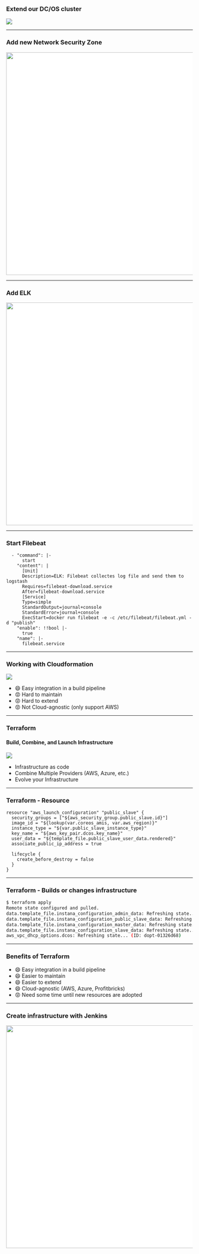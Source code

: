 <!-- .slide: data-background="img/background-orange-orig.jpg" -->

### Extend our DC/OS cluster

<img src="./img/dcos_installation.png"/>

---

<!-- .slide: data-background="img/background-green-orig.jpg" -->

### Add new Network Security Zone

<img src="./img/dcos_advance_network_security.svg" style="background-color:white;height:600px"/>

---

<!-- .slide: data-background="img/background-green-orig.jpg" -->

### Add ELK

<img src="./img/elk.svg" style="background-color:white;height:600px"/>

---

<!-- .slide: data-background="img/background-green-orig.jpg" -->

### Start Filebeat

```
  - "command": |-
      start
    "content": |
      [Unit]
      Description=ELK: Filebeat collectes log file and send them to logstash
      Requires=filebeat-download.service
      After=filebeat-download.service
      [Service]
      Type=simple
      StandardOutput=journal+console
      StandardError=journal+console
      ExecStart=docker run filebeat -e -c /etc/filebeat/filebeat.yml -d "publish"
    "enable": !!bool |-
      true
    "name": |-
      filebeat.service
```

---

### Working with Cloudformation

<!-- .slide: data-background="img/background-green-orig.jpg" -->

<img class="logo" src="./img/logo-cloudformation.svg" />


- &#x1f604; Easy integration in a build pipeline  <!-- .element: class="fragment" --> 
- &#x1f621; Hard to maintain  <!-- .element: class="fragment" --> 
- &#x1f621; Hard to extend  <!-- .element: class="fragment" --> 
- &#x1f621; Not Cloud-agnostic (only support AWS) <!-- .element: class="fragment" --> 

---

### Terraform
#### Build, Combine, and Launch Infrastructure

<!-- .slide: data-background="img/background-green-orig.jpg" -->

<img class="logo" src="./img/logo-terraform.png" />

- Infrastructure as code <!-- .element: class="fragment" --> 
- Combine Multiple Providers (AWS, Azure, etc.) <!-- .element: class="fragment" --> 
- Evolve your Infrastructure <!-- .element: class="fragment" --> 

---

### Terraform - Resource

<!-- .slide: data-background="img/background-green-orig.jpg" -->

```
resource "aws_launch_configuration" "public_slave" {
  security_groups = ["${aws_security_group.public_slave.id}"]
  image_id = "${lookup(var.coreos_amis, var.aws_region)}"
  instance_type = "${var.public_slave_instance_type}"
  key_name = "${aws_key_pair.dcos.key_name}"
  user_data = "${template_file.public_slave_user_data.rendered}"
  associate_public_ip_address = true

  lifecycle {
    create_before_destroy = false
  }
}
```

---

### Terraform - Builds or changes infrastructure

<!-- .slide: data-background="img/background-green-orig.jpg" -->

``` bash
$ terraform apply
Remote state configured and pulled.
data.template_file.instana_configuration_admin_data: Refreshing state...
data.template_file.instana_configuration_public_slave_data: Refreshing state...
data.template_file.instana_configuration_master_data: Refreshing state...
data.template_file.instana_configuration_slave_data: Refreshing state...
aws_vpc_dhcp_options.dcos: Refreshing state... (ID: dopt-01326d68)
```

---

### Benefits of Terraform

<!-- .slide: data-background="img/background-green-orig.jpg" -->

- &#x1f604; Easy integration in a build pipeline  <!-- .element: class="fragment" --> 
- &#x1f604; Easier to maintain  <!-- .element: class="fragment" --> 
- &#x1f604; Easier to extend  <!-- .element: class="fragment" --> 
- &#x1f604; Cloud-agnostic (AWS, Azure, Profitbricks) <!-- .element: class="fragment" --> 
- &#x1f621; Need some time until new resources are adopted  <!-- .element: class="fragment" --> 

---

### Create infrastructure with Jenkins

<!-- .slide: data-background="img/background-green-orig.jpg" -->

<img src="./img/multi_cluster_concept.png" style="background-color:white;height:600px" />

